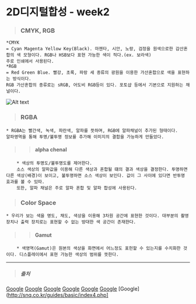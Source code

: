 # 2D디지털합성 - week2
> ### CMYK, RGB
    *CMYK
    = Cyan Magenta Yellow Key(Black). 마젠타, 시안, 노랑, 검정을 원색으로한 감산혼합의 색 모형이다. RGB나 HSB보다 표현 가능한 색이 적다.(ex. 보라색)
    주로 인쇄에서 사용된다.
    *RGB
    = Red Green Blue. 빨강, 초록, 파랑 세 종류의 광원을 이용한 가산혼합으로 색을 표현하는 방식이다.
    RGB 가산혼합의 종류로는 sRGB, 어도비 RGB등이 있다. 포토샵 등에서 기본으로 지원하는 채널이다.
![Alt text](/path/to/cmyk_rgb.jpg)
> ### RGBA
    * RGBA는 빨간색, 녹색, 파란색, 알파를 뜻하며, RGB에 알파채널이 추가된 형태이다.
    알파영역을 통해 투명/불투명 정보를 추가해 이미지의 결합을 가능하게 만들었다.
>    > #### alpha chenal
        * 색상의 투명도/불투명도를 제어한다.
        소스 색상의 알파값을 이용해 다른 색상과 혼합될 떄의 결과 색상을 결정한다. 투명하면 다른 색상(배경)이 보이고, 불투명하면 소스 색상이 보인다. 값이 그 사이에 있다면 반투명 효과를 볼 수 있따.
        또한, 알파 채널은 주로 알파 혼합 및 알파 합성에 사용된다.
> ### Color Space
    * 우리가 보는 색을 명도, 채도, 색상을 이용해 3차원 공간에 표현한 것이다. 대부분의 촬영 장치나 출력 장치로는 표현할 수 없는 방대한 색 공간이 존재한다.
>    > #### Gamut
        * 색영역(Gamut)은 원본의 색상을 화면에서 어느정도 표헌할 수 있는지를 수치화한 것이다. 디스플레이에서 표현 가능한 색상의 범위를 뜻한다.
--------------------------------------------------------------------------------------
> ##### 출처
[Google](https://ko.wikipedia.org/wiki/CMYK)
[Google](https://ko.wikipedia.org/wiki/RGB#RGB_%EC%B1%84%EB%84%90)
[Google](https://en.wikipedia.org/wiki/RGBA_color_model)
[Google](https://www.techopedia.com/definition/1945/alpha-channel)
[Google](https://www.khanacademy.org/computing/pixar/color/color-space/v/color6-final)
[Google](https://en.wikipedia.org/wiki/Gamut)
[Google](http://snq.co.kr/guides/basic/index4.php]
